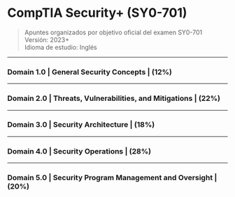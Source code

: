 # CompTIA Security+ (SY0-701)

> Apuntes organizados por objetivo oficial del examen SY0-701  
> Versión: 2023+  
> Idioma de estudio: Inglés  

---

### Domain 1.0 | General Security Concepts | (12%)
---
### Domain 2.0 | Threats, Vulnerabilities, and Mitigations | (22%)
---
### Domain 3.0 | Security Architecture | (18%)
---
### Domain 4.0 | Security Operations | (28%)
---
### Domain 5.0 | Security Program Management and Oversight | (20%)
